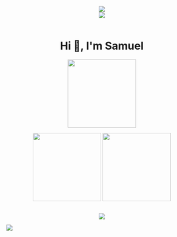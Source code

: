 <p align=center>
    <img src="https://c.tenor.com/y2JXkY1pXkwAAAAC/cat-computer.gif "/> 
    <br/>
    <img src="https://gpvc.arturio.dev/xsamuelxz"/> 
    <br>
    <br>
</p>

<h1 align=center>Hi 👋, I'm Samuel</h1> 

<p align=center> <img height="180em" src="http://github-readme-streak-stats.herokuapp.com?user=yxqsnz&theme=dark&hide_border=true&dates=DDDADA50&background=DDDDDD10&fire=1FBFDD&ring=1FBFDD&currStreakLabel=1FBFDD&stroke=DDDADA50"/> </p>

<p align=center>
    <img height="180em" src="https://github-readme-stats-eight-theta.vercel.app/api?username=yxqsnz&show_icons=true&theme=onedark&include_all_commits=true&count_private=true&hide_border=true"/>
    <img height="180em" src="https://github-readme-stats-eight-theta.vercel.app/api/top-langs/?username=yxqsnz&layout=compact&langs_count=8&theme=onedark&hide_border=true"/>
<p>
    
##
<p align=center>
    <img src="https://count.getloli.com/get/@yxqsnz?theme=rule34"/>
</p>

![](https://hit.yhype.me/github/profile?user_id=73546477)

